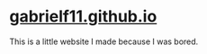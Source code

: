 # [gabrielf11.github.io](https://gabrielf11.github.io/)

This is a little website I made because I was bored.